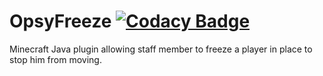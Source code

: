 # OpsyFreeze [![Codacy Badge](https://api.codacy.com/project/badge/Grade/e2182843d74244a394508297b1705dcb)](https://www.codacy.com/manual/ZeTioZ/OpsyFreeze?utm_source=github.com&amp;utm_medium=referral&amp;utm_content=ZeTioZ/OpsyFreeze&amp;utm_campaign=Badge_Grade)
Minecraft Java plugin allowing staff member to freeze a player in place to stop him from moving.
